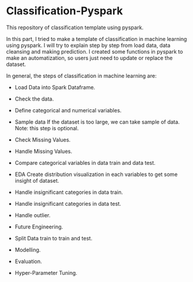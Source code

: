 # Classification-Pyspark
This repository of classification template using pyspark.

In this part, I tried to make a template of classification in machine learning using pyspark. I will try to explain step by step from load data, data cleansing and making prediction. I created some functions in pyspark to make an automatization, so users just need to update or replace the dataset.

In general, the steps of classification in machine learning are:

* Load Data into Spark Dataframe.

* Check the data.

* Define categorical and numerical variables.

* Sample data
   If the dataset is too large, we can take sample of data. 
   Note: this step is optional.
* Check Missing Values.

* Handle Missing Values.

* Compare categorical variables in data train and data test.

* EDA 
  Create distribution visualization in each variables to get some insight of dataset.
  
* Handle insignificant categories in data train.

* Handle insignificant categories in data test.

* Handle outlier.

* Future Engineering.

* Split Data train to train and test.

* Modelling.

* Evaluation.

* Hyper-Parameter Tuning.
  

